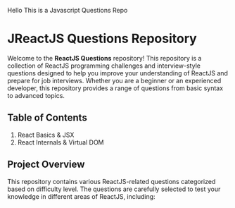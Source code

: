 Hello This is a Javascript Questions Repo
# JReactJS Questions Repository

Welcome to the **ReactJS Questions** repository! This repository is a collection of ReactJS programming challenges and interview-style questions designed to help you improve your understanding of ReactJS and prepare for job interviews. Whether you are a beginner or an experienced developer, this repository provides a range of questions from basic syntax to advanced topics.

## Table of Contents
1. React Basics & JSX
2. React Internals & Virtual DOM


## Project Overview

This repository contains various ReactJS-related questions categorized based on difficulty level. The questions are carefully selected to test your knowledge in different areas of ReactJS, including:




